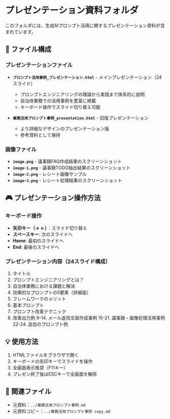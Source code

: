 # プレゼンテーション資料フォルダ

このフォルダには、生成AIプロンプト活用に関するプレゼンテーション資料が含まれています。

## 📁 ファイル構成

### プレゼンテーションファイル
- **`プロンプト活用事例_プレゼンテーション.html`** - メインプレゼンテーション（24スライド）
  - プロンプトエンジニアリングの理論から実践まで体系的に説明
  - 自治体業務での活用事例を豊富に掲載
  - キーボード操作でスライド切り替え可能

- **`業務活用プロンプト事例_presentation.html`** - 旧版プレゼンテーション
  - より詳細なデザインのプレゼンテーション版
  - 参考資料として保持

### 画像ファイル
- **`image.png`** - 議事録FAQ作成結果のスクリーンショット
- **`image-1.png`** - 議事録TODO抽出結果のスクリーンショット  
- **`image-2.png`** - レシート画像サンプル
- **`image-3.png`** - レシート処理結果のスクリーンショット

## 🎮 プレゼンテーション操作方法

### キーボード操作
- **矢印キー（→ ←）**: スライド切り替え
- **スペースキー**: 次のスライドへ
- **Home**: 最初のスライドへ
- **End**: 最後のスライドへ

### プレゼンテーション内容（24スライド構成）
1. タイトル
2. プロンプトエンジニアリングとは？
3. 自治体業務における課題と解決
4. 効果的なプロンプトの5要素（詳細版）
5. フレームワークのメリット
6. 基本プロンプト
7. プロンプト改善テクニック
8. 改善出力例
9-14. メール返信文面作成事例
15-21. 議事録・画像処理活用事例
22-24. 追加のプロンプト例

## 💡 使用方法
1. HTMLファイルをブラウザで開く
2. キーボードの矢印キーでスライドを操作
3. 全画面表示推奨（F11キー）
4. プレゼン終了後はESCキーで全画面を解除

## 🔗 関連ファイル
- 元資料：`../業務活用プロンプト事例.md`
- 元資料コピー：`../業務活用プロンプト事例 copy.md`